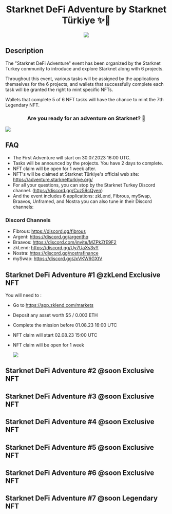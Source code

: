 <div align="center">
<!-- Remember: Keep a span between the HTML tag and the markdown tag.  -->

  <h1>Starknet DeFi Adventure by Starknet Türkiye ✨🐺 </h1>
  <img src="https://i.ibb.co/KXXdPL0/starknet-Turkiye-logo.png">
</div>

## Description


The "Starknet DeFi Adventure" event has been organized by the Starknet Turkey community to introduce and explore Starknet along with 6 projects.

Throughout this event, various tasks will be assigned by the applications themselves for the 6 projects, and wallets that successfully complete each task will be granted the right to mint specific NFTs.

Wallets that complete 5 of 6 NFT tasks will have the chance to mint the 7th Legendary NFT.

<div align="center">
  <h3> Are you ready for an adventure on Starknet? 👀 </h3>
</div>

<img src="https://github.com/TobbyKitty/Starknet-DeFi-Adventure/blob/main/1500x500.jpeg?raw=true">


## FAQ

- The First Adventure will start on 30.07.2023 16:00 UTC.
- Tasks will be announced by the projects. You have 2 days to complete.
- NFT claim will be open for 1 week after.
- NFT's will be claimed at Starknet Türkiye's official web site: https://adventure.starknetturkiye.org/
- For all your questions, you can stop by the Starknet Turkey Discord channel. (https://discord.gg/Cuz59cQyen)
- And the event includes 6 applications: zkLend, Fibrous, mySwap, Braavos, Unframed, and Nostra you can also tune in their Discord channels:

### Discord Channels
  
- Fibrous: https://discord.gg/fibrous
- Argent: https://discord.gg/argenthq
- Braavos: https://discord.com/invite/MZPkZfE9F2
- zkLend: https://discord.gg/Uy7UaXs3vY
- Nostra: https://discord.gg/nostrafinance
- mySwap: https://discord.gg/JxVKW6GXtV

## Starknet DeFi Adventure #1 @zkLend Exclusive NFT
You will need to :   

- Go to https://app.zklend.com/markets 
- Deposit any asset worth $5 / 0.003 ETH
- Complete the mission before 01.08.23 16:00 UTC
- NFT claim will start 02.08.23 15:00 UTC 
- NFT claim will be open for 1 week

  <img src="https://github.com/TobbyKitty/Starknet-DeFi-Adventure/blob/main/1.jpg?raw=true">

## Starknet DeFi Adventure #2 @soon Exclusive NFT
## Starknet DeFi Adventure #3 @soon Exclusive NFT
## Starknet DeFi Adventure #4 @soon Exclusive NFT
## Starknet DeFi Adventure #5 @soon Exclusive NFT
## Starknet DeFi Adventure #6 @soon Exclusive NFT
## Starknet DeFi Adventure #7 @soon Legendary NFT
  
